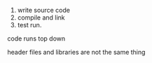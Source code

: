 1. write source code
1. compile and link
1. test run.

code runs top down

header files and libraries are not the same thing